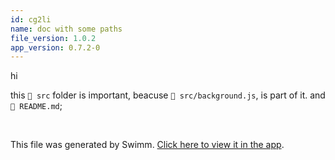 ```yaml
---
id: cg2li
name: doc with some paths
file_version: 1.0.2
app_version: 0.7.2-0
---
```


hi

this `📄 src` folder is important, beacuse `📄 src/background.js`, is part of it. and `📄 README.md`;

<br/>

This file was generated by Swimm. [Click here to view it in the app](https://swimm-web-app.web.app/repos/Z2l0aHViJTNBJTNBc3ItZXh0ZW5zaW9uJTNBJTNBZG91ZWs=/docs/cg2li).